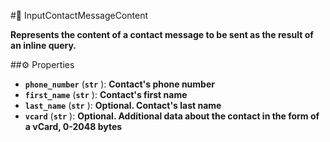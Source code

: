 #🔮 InputContactMessageContent

**Represents the content of a contact message to be sent as the result of an inline query.**

##⚙️ Properties

- **`phone_number`** (**`str`** ): **Contact's phone number**
- **`first_name`** (**`str`** ): **Contact's first name**
- **`last_name`** (**`str`** ): **Optional. Contact's last name**
- **`vcard`** (**`str`** ): **Optional. Additional data about the contact in the form of a vCard, 0-2048 bytes**
